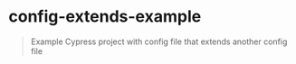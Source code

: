 # config-extends-example
> Example Cypress project with config file that extends another config file
